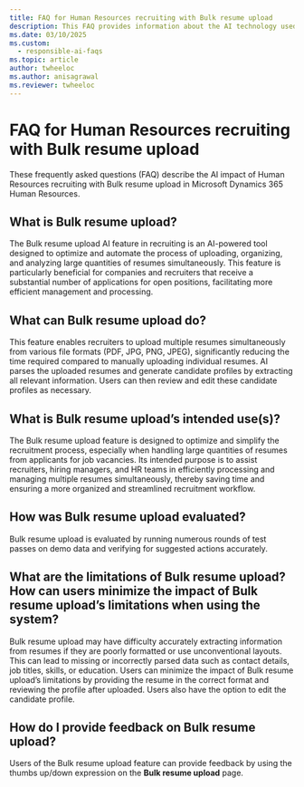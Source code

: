 ```yaml
---
title: FAQ for Human Resources recruiting with Bulk resume upload 
description: This FAQ provides information about the AI technology used in Human Resources recruiting, along with key considerations and details about how AI is used, how it was tested and evaluated, and any specific limitations.
ms.date: 03/10/2025
ms.custom: 
  - responsible-ai-faqs
ms.topic: article
author: twheeloc
ms.author: anisagrawal
ms.reviewer: twheeloc
---
```


# FAQ for Human Resources recruiting with Bulk resume upload

These frequently asked questions (FAQ) describe the AI impact of Human Resources recruiting with Bulk resume upload in Microsoft Dynamics 365 Human Resources.

## What is Bulk resume upload?   

The Bulk resume upload AI feature in recruiting is an AI-powered tool designed to optimize and automate the process of uploading, organizing, and analyzing large quantities of resumes simultaneously. This feature 
is particularly beneficial for companies and recruiters that receive a substantial number of applications for open positions, facilitating more efficient management and processing. 

## What can Bulk resume upload do?    

This feature enables recruiters to upload multiple resumes simultaneously from various file formats (PDF, JPG, PNG, JPEG), significantly reducing the time required compared to manually uploading individual 
resumes. AI parses the uploaded resumes and generate candidate profiles by extracting all relevant information. Users can then review and edit these candidate profiles as necessary. 

## What is Bulk resume upload’s intended use(s)?   

The Bulk resume upload feature is designed to optimize and simplify the recruitment process, especially when handling large quantities of resumes from applicants for job vacancies. Its intended purpose is to 
assist recruiters, hiring managers, and HR teams in efficiently processing and managing multiple resumes simultaneously, thereby saving time and ensuring a more organized and streamlined recruitment workflow. 

## How was Bulk resume upload evaluated?    

Bulk resume upload is evaluated by running numerous rounds of test passes on demo data and verifying for suggested actions accurately.   

## What are the limitations of Bulk resume upload? How can users minimize the impact of Bulk resume upload’s limitations when using the system?   

Bulk resume upload may have difficulty accurately extracting information from resumes if they are poorly formatted or use unconventional layouts. This can lead to missing or incorrectly parsed data such as contact
details, job titles, skills, or education. Users can minimize the impact of Bulk resume upload’s limitations by providing the resume in the correct format and reviewing the profile after uploaded. Users also have
the option to edit the candidate profile. 

## How do I provide feedback on Bulk resume upload?   

Users of the Bulk resume upload feature can provide feedback by using the thumbs up/down expression on the **Bulk resume upload** page.  

 


